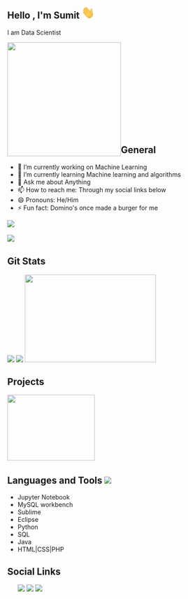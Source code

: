 
        
## Hello , I'm Sumit <img src="https://raw.githubusercontent.com/ABSphreak/ABSphreak/master/gifs/Hi.gif" width="30px">

I am Data Scientist 

<a href="https://github.com/Sumit2034"><img align="left" width="260" height="260" src="https://images.squarespace-cdn.com/content/v1/5a8c4760f6576e0ca2ed2269/1563006549247-VMQMSSB8O9NH9QFBQDA3/ke17ZwdGBToddI8pDm48kPFmSJiiT3ZR7jzdnOafnH9Zw-zPPgdn4jUwVcJE1ZvWEtT5uBSRWt4vQZAgTJucoTqqXjS3CfNDSuuf31e0tVGz4QBWi_2jl3dtL0CNmM6UoUC5ky421S8McKOr9u9nKhur-lC0WofN0YB1wFg-ZW0/js-bitmoji-oh-hi.png"></a>
<br><br><br><br><br><br><br><br><br><br><br><br>
## General
- 🔭 I’m currently working on Machine Learning
- 🌱 I’m currently learning Machine learning and algorithms
- 💬 Ask me about Anything
- 📫 How to reach me: Through my social links below
- 😄 Pronouns: He/Him
- ⚡ Fun fact: Domino's once made a burger for me

![](https://komarev.com/ghpvc/?username=Sumit2034&color=green)

 <img src="https://media.giphy.com/media/521ZSoqh4HByvyF6MS/giphy.gif">

## Git Stats

<img src="https://github-readme-stats-sooty-alpha.vercel.app/api?username=Sumit2034&show_icons=true&theme=dracula">
<img src="https://github-readme-stats-sooty-alpha.vercel.app/api/top-langs?username=Sumit2034&show_icons=true&theme=dracula">
<img src="https://media.giphy.com/media/4TtTVTmBoXp8txRU0C/giphy.gif" width="300px" height="200px">

## Projects
<a href="https://github.com/Sumit2034?tab=repositories" > <img src="https://media.giphy.com/media/QtqPV7cvgrL3qigUPb/giphy.gif" width="200px" height="150px"></a>


## Languages and Tools <img src="https://camo.githubusercontent.com/40dff491d4e8123af55298ef908faedb66c463e5/68747470733a2f2f6d656469612e67697068792e636f6d2f6d656469612f57556c706c634d704f43456d5447427442572f67697068792e676966" width="39px">
<ul>
    <li>Jupyter Notebook</li>
    <li>MySQL workbench</li>
    <li>Sublime</li>
    <li>Eclipse</li>
    <li>Python</li>
    <li>SQL</li>
    <li>Java</li>
    <li>HTML|CSS|PHP</li> 
</ul>

## Social Links

<ul style="list-style:none:>
           
<a href="https://www.linkedin.com/in/sumit-verma-b4916b203/"><img src="https://img.shields.io/badge/LinkedIn-0077B5?style=for-the-badge&logo=linkedin&logoColor=white"></a> 
<a href="mailto:sagarsumitverma1200@gmail.com?"><img src="https://img.shields.io/badge/gmail-%23DD0031.svg?&style=for-the-badge&logo=gmail&logoColor=white"/></a>
<a href="https://github.com/Sumit2034"> <img src="https://img.shields.io/badge/GitHub-100000?style=for-the-badge&logo=github&logoColor=white"></a>
</ul>




